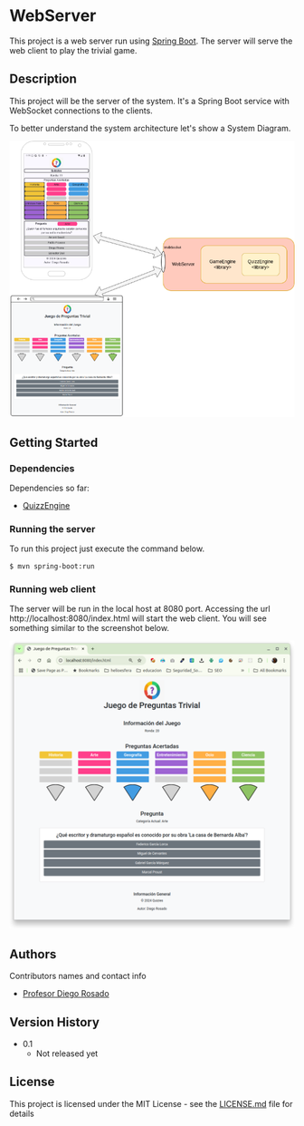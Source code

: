 # WebServer

This project is a web server run using [Spring Boot](https://spring.io/projects/spring-boot/).
The server will serve the web client to play the trivial game.


## Description

This project will be the server of the system. It's a Spring Boot service with WebSocket connections to the clients.

To better understand the system architecture let's show a System Diagram.

<div align='center'>
  <img alt="System Diagram" src="../miscellaneous/diagram/system_diagram.png" >
</div>


## Getting Started


### Dependencies

Dependencies so far:
- [QuizzEngine](https://github.com/ProfesorDiegoRosado/Quizies/tree/master/QuizzEngine)

### Running the server

To run this project just execute the command below.

```
$ mvn spring-boot:run
```

### Running web client

The server will be run in the local host at 8080 port.
Accessing the url http://localhost:8080/index.html will start the web client.
You will see something similar to the screenshot below.

<div align='center'>
  <img alt="QuizzEngine logo" src="readme/web_client_screenshot.png" >
</div>


## Authors

Contributors names and contact info

* [Profesor Diego Rosado](https://github.com/ProfesorDiegoRosado)


## Version History

* 0.1
    * Not released yet

## License

This project is licensed under the MIT License - see the [LICENSE.md](../LICENSE.md) file for details






